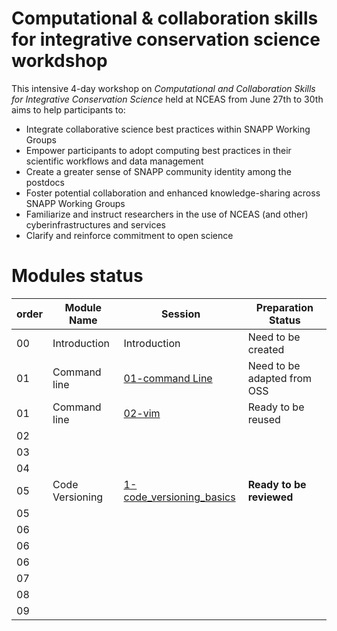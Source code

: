# Computational & collaboration skills for integrative conservation science workdshop

This intensive 4-day workshop on *Computational and Collaboration Skills for Integrative Conservation Science* held at NCEAS from June 27th to 30th aims to help participants to:

* Integrate collaborative science best practices within SNAPP Working Groups
* Empower participants to adopt computing best practices in their scientific workflows and data management
* Create a greater sense of SNAPP community identity among the postdocs
* Foster potential collaboration and enhanced knowledge-sharing across SNAPP Working Groups
* Familiarize and instruct researchers in the use of NCEAS (and other) cyberinfrastructures and services
* Clarify and reinforce commitment to open science
 
# Modules status

order  |  Module Name  |  Session  |  Preparation Status
------ |  -----------  |  -------- |  ------------------ 
00     |  Introduction |  Introduction  | Need to be created
01  | Command line  |  [01-command Line](01-command_line/)  |  Need to be adapted from OSS 
01  | Command line  |  [02-vim](02-vim/)  |  Ready to be reused    
02  | 
03  | 
04  | 
05  | Code Versioning  | [1-code\_versioning\_basics](1-code_versioning_basics.md) | **Ready to be reviewed**
05  |
06  |
06  |
06  | 
07  | 
08  | 
09  |  
